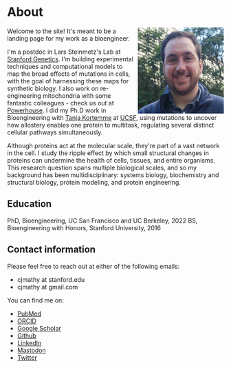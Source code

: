 # About

<img src="../images/mathy_headshot.jpg" alt="drawing" width="200" style="padding-left: 10px" align =  "right" BR CLEAR=”left”>

Welcome to the site! It's meant to be a landing page for my work as a bioengineer.

I'm a postdoc in Lars Steinmetz's Lab at [Stanford Genetics](https://web.stanford.edu/group/steinmetzlab/cgi-bin/wordpress/). I'm building experimental techniques and computational models to map the broad effects of mutations in cells, with the goal of harnessing these maps for synthetic biology. I also work on re-engineering mitochondria with some fantastic colleagues - check us out at [Powerhouse](https://www.powerhouse.bio/). I did my Ph.D work in Bioengineering with [Tanja Kortemme](http://kortemmelab.ucsf.edu/) at [UCSF](https://graduate.ucsf.edu/bioe), using mutations to uncover how allostery enables one protein to multitask, regulating several distinct cellular pathways simultaneously.

Although proteins act at the molecular scale, they're part of a vast network in the cell. I study the ripple effect by which small structural changes in proteins can undermine the health of cells, tissues, and entire organisms. This research question spans multiple biological scales, and so my background has been multidisciplinary: systems biology, biochemistry and structural biology, protein modeling, and protein engineering.

## Education

PhD, Bioengineering, UC San Francisco and UC Berkeley, 2022
BS, Bioengineering with Honors, Stanford University, 2016

## Contact information

Please feel free to reach out at either of the following emails:

- cjmathy at stanford.edu
- cjmathy at gmail.com

You can find me on:
    
- [PubMed](https://pubmed.ncbi.nlm.nih.gov/?term=Mathy%2C+CJP%5BAuthor%5D&sort=date)
- [ORCID](http://orcid.org/0000-0002-5546-9733)
- [Google Scholar](https://scholar.google.com/citations?user=DuBa5oYAAAAJ&hl=en&oi=sra)
- [Github](https://github.com/cjmathy)
- [LinkedIn](https://linkedin.com/in/christopher-mathy/)
- [Mastodon](https://mstdn.science/@cjmathy)
- [Twitter](https://twitter.com/cjmathy)
